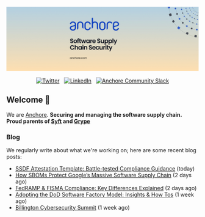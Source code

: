 <p align="center">
  <a href="https://anchore.com" target="_blank"><img src="https://raw.githubusercontent.com/anchore/.github/main/.github/banner.jpg"></a>
</p>
<p align="center">
  &nbsp;<a href="https://twitter.com/anchore" target="_blank"><img alt="Twitter" src="https://img.shields.io/badge/Twitter-303030?style=for-the-badge&logo=x&logoColor=%23ffffff"></a>&nbsp;
  &nbsp;<a href="https://www.linkedin.com/company/anchore" target="_blank"><img alt="LinkedIn" src="https://img.shields.io/badge/LinkedIn-1667be?style=for-the-badge&logo=linkedin&logoColor=%23ffffff"></a>&nbsp;
  &nbsp;<a href="https://anchore.com/slack" target="_blank"><img alt="Anchore Community Slack" src="https://img.shields.io/badge/Slack-4A154B?style=for-the-badge&logo=slack&logoColor=white"></a>&nbsp;
</p>

## Welcome 👋

We are [Anchore](https://anchore.com/).
**Securing and managing the software supply chain. Proud parents of [Syft](https://github.com/anchore/syft) and [Grype](https://github.com/anchore/grype)**

### Blog 

We regularly write about what we're working on; here are some recent blog posts:


- [SSDF Attestation Template: Battle-tested Compliance Guidance](https://anchore.com/blog/announcing-ssdf-attestation-template/) (today)
- [How SBOMs Protect Google’s Massive Software Supply Chain](https://anchore.com/webinars/how-sboms-protect-googles-massive-software-supply-chain/) (2 days ago)
- [FedRAMP &amp; FISMA Compliance: Key Differences Explained](https://anchore.com/blog/fedramp-vs-fisma/) (2 days ago)
- [Adopting the DoD Software Factory Model: Insights &amp; How Tos](https://anchore.com/webinars/adopting-the-dod-software-factory-model-insights-how-tos/) (1 week ago)
- [Billington Cybersecurity Summit](https://anchore.com/webinars/billington-cybersecurity-summit/) (1 week ago)
